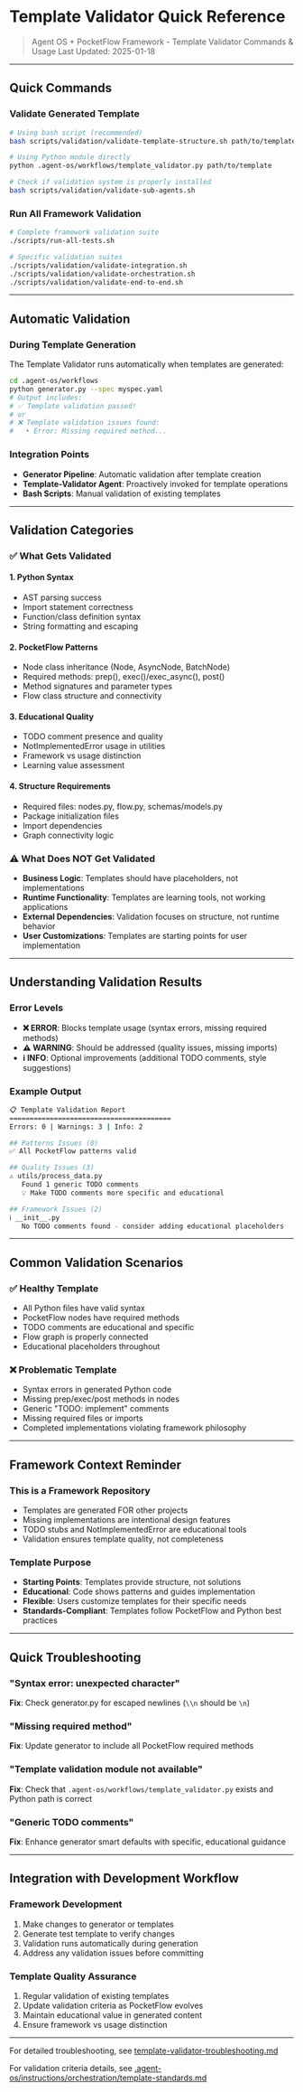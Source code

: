 # Template Validator Quick Reference

> Agent OS + PocketFlow Framework - Template Validator Commands & Usage
> Last Updated: 2025-01-18

---

## Quick Commands

### Validate Generated Template
```bash
# Using bash script (recommended)
bash scripts/validation/validate-template-structure.sh path/to/template

# Using Python module directly
python .agent-os/workflows/template_validator.py path/to/template

# Check if validation system is properly installed
bash scripts/validation/validate-sub-agents.sh
```

### Run All Framework Validation
```bash
# Complete framework validation suite
./scripts/run-all-tests.sh

# Specific validation suites
./scripts/validation/validate-integration.sh
./scripts/validation/validate-orchestration.sh
./scripts/validation/validate-end-to-end.sh
```

---

## Automatic Validation

### During Template Generation
The Template Validator runs automatically when templates are generated:

```bash
cd .agent-os/workflows
python generator.py --spec myspec.yaml
# Output includes:
# ✅ Template validation passed!
# or
# ❌ Template validation issues found:
#   • Error: Missing required method...
```

### Integration Points
- **Generator Pipeline**: Automatic validation after template creation
- **Template-Validator Agent**: Proactively invoked for template operations
- **Bash Scripts**: Manual validation of existing templates

---

## Validation Categories

### ✅ What Gets Validated

#### 1. Python Syntax
- AST parsing success
- Import statement correctness
- Function/class definition syntax
- String formatting and escaping

#### 2. PocketFlow Patterns  
- Node class inheritance (Node, AsyncNode, BatchNode)
- Required methods: prep(), exec()/exec_async(), post()
- Method signatures and parameter types
- Flow class structure and connectivity

#### 3. Educational Quality
- TODO comment presence and quality
- NotImplementedError usage in utilities
- Framework vs usage distinction
- Learning value assessment

#### 4. Structure Requirements
- Required files: nodes.py, flow.py, schemas/models.py
- Package initialization files
- Import dependencies
- Graph connectivity logic

### ⚠️ What Does NOT Get Validated
- **Business Logic**: Templates should have placeholders, not implementations
- **Runtime Functionality**: Templates are learning tools, not working applications
- **External Dependencies**: Validation focuses on structure, not runtime behavior
- **User Customizations**: Templates are starting points for user implementation

---

## Understanding Validation Results

### Error Levels
- **❌ ERROR**: Blocks template usage (syntax errors, missing required methods)
- **⚠️ WARNING**: Should be addressed (quality issues, missing imports)
- **ℹ️ INFO**: Optional improvements (additional TODO comments, style suggestions)

### Example Output
```bash
📋 Template Validation Report
========================================
Errors: 0 | Warnings: 3 | Info: 2

## Patterns Issues (0)
✅ All PocketFlow patterns valid

## Quality Issues (3)
⚠️ utils/process_data.py
   Found 1 generic TODO comments
   💡 Make TODO comments more specific and educational

## Framework Issues (2)
ℹ️ __init__.py
   No TODO comments found - consider adding educational placeholders
```

---

## Common Validation Scenarios

### ✅ Healthy Template
- All Python files have valid syntax
- PocketFlow nodes have required methods
- TODO comments are educational and specific
- Flow graph is properly connected
- Educational placeholders throughout

### ❌ Problematic Template
- Syntax errors in generated Python code
- Missing prep/exec/post methods in nodes
- Generic "TODO: implement" comments
- Missing required files or imports
- Completed implementations violating framework philosophy

---

## Framework Context Reminder

### This is a Framework Repository
- Templates are generated FOR other projects
- Missing implementations are intentional design features
- TODO stubs and NotImplementedError are educational tools
- Validation ensures template quality, not completeness

### Template Purpose
- **Starting Points**: Templates provide structure, not solutions
- **Educational**: Code shows patterns and guides implementation
- **Flexible**: Users customize templates for their specific needs
- **Standards-Compliant**: Templates follow PocketFlow and Python best practices

---

## Quick Troubleshooting

### "Syntax error: unexpected character"
**Fix**: Check generator.py for escaped newlines (`\\n` should be `\n`)

### "Missing required method"
**Fix**: Update generator to include all PocketFlow required methods

### "Template validation module not available"  
**Fix**: Check that `.agent-os/workflows/template_validator.py` exists and Python path is correct

### "Generic TODO comments"
**Fix**: Enhance generator smart defaults with specific, educational guidance

---

## Integration with Development Workflow

### Framework Development
1. Make changes to generator or templates
2. Generate test template to verify changes
3. Validation runs automatically during generation
4. Address any validation issues before committing

### Template Quality Assurance
1. Regular validation of existing templates
2. Update validation criteria as PocketFlow evolves
3. Maintain educational value in generated content
4. Ensure framework vs usage distinction

---

For detailed troubleshooting, see [template-validator-troubleshooting.md](template-validator-troubleshooting.md)

For validation criteria details, see [.agent-os/instructions/orchestration/template-standards.md](.agent-os/instructions/orchestration/template-standards.md)